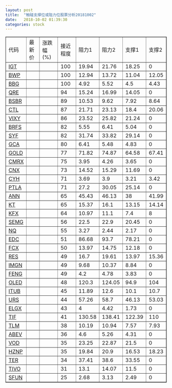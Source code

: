 ```yaml
---
layout: post
title:  "触碰支撑位或阻力位股票分析20181002"
date:   2018-10-02 01:39:30
categories: stock
---
```

<script type="text/javascript">
var stockList = []
stockList.push('gb_igt');
stockList.push('gb_bwp');
stockList.push('gb_bbg');
stockList.push('gb_qre');
stockList.push('gb_bsbr');
stockList.push('gb_ctl');
stockList.push('gb_vixy');
stockList.push('gb_brfs');
stockList.push('gb_syf');
stockList.push('gb_gca');
stockList.push('gb_gold');
stockList.push('gb_cmrx');
stockList.push('gb_cnx');
stockList.push('gb_cyh');
stockList.push('gb_ptla');
stockList.push('gb_ann');
stockList.push('gb_kt');
stockList.push('gb_kfx');
stockList.push('gb_semg');
stockList.push('gb_nq');
stockList.push('gb_edc');
stockList.push('gb_fcx');
stockList.push('gb_res');
stockList.push('gb_imgn');
stockList.push('gb_feng');
stockList.push('gb_oled');
stockList.push('gb_itub');
stockList.push('gb_urs');
stockList.push('gb_elgx');
stockList.push('gb_tif');
stockList.push('gb_tlm');
stockList.push('gb_abev');
stockList.push('gb_vod');
stockList.push('gb_hznp');
stockList.push('gb_ter');
stockList.push('gb_tivo');
stockList.push('gb_sfun');
</script>
<table border="1">
 <tr>
 <td>代码</td>
 <td>最新价</td>
 <td>涨跌幅(%)</td>
 <td>接近程度</td>
 <td>阻力1</td>
 <td>阻力2</td>
 <td>支撑1</td>
 <td>支撑2</td>
</tr>
  <tr id="igt" class="red">
  <td><a href="http://stock.finance.sina.com.cn/usstock/quotes/IGT.html" target="_blank">IGT</a></td><td></td><td></td><td>100</td><td>19.94</td><td>21.76</td><td>18.25</td><td>0</td></tr>
  <tr id="bwp" class="green">
  <td><a href="http://stock.finance.sina.com.cn/usstock/quotes/BWP.html" target="_blank">BWP</a></td><td></td><td></td><td>100</td><td>12.94</td><td>13.72</td><td>11.04</td><td>12.05</td></tr>
  <tr id="bbg" class="red">
  <td><a href="http://stock.finance.sina.com.cn/usstock/quotes/BBG.html" target="_blank">BBG</a></td><td></td><td></td><td>100</td><td>4.92</td><td>5.52</td><td>4.5</td><td>4.43</td></tr>
  <tr id="qre" class="red">
  <td><a href="http://stock.finance.sina.com.cn/usstock/quotes/QRE.html" target="_blank">QRE</a></td><td></td><td></td><td>94</td><td>15.24</td><td>16.99</td><td>14.05</td><td>0</td></tr>
  <tr id="bsbr" class="green">
  <td><a href="http://stock.finance.sina.com.cn/usstock/quotes/BSBR.html" target="_blank">BSBR</a></td><td></td><td></td><td>89</td><td>10.53</td><td>9.62</td><td>7.92</td><td>8.64</td></tr>
  <tr id="ctl" class="red">
  <td><a href="http://stock.finance.sina.com.cn/usstock/quotes/CTL.html" target="_blank">CTL</a></td><td></td><td></td><td>87</td><td>21.71</td><td>23.13</td><td>18.4</td><td>20.06</td></tr>
  <tr id="vixy" class="green">
  <td><a href="http://stock.finance.sina.com.cn/usstock/quotes/VIXY.html" target="_blank">VIXY</a></td><td></td><td></td><td>86</td><td>23.52</td><td>25.82</td><td>21.24</td><td>0</td></tr>
  <tr id="brfs" class="red">
  <td><a href="http://stock.finance.sina.com.cn/usstock/quotes/BRFS.html" target="_blank">BRFS</a></td><td></td><td></td><td>82</td><td>5.55</td><td>6.41</td><td>5.04</td><td>0</td></tr>
  <tr id="syf" class="red">
  <td><a href="http://stock.finance.sina.com.cn/usstock/quotes/SYF.html" target="_blank">SYF</a></td><td></td><td></td><td>82</td><td>31.74</td><td>33.82</td><td>29.14</td><td>0</td></tr>
  <tr id="gca" class="green">
  <td><a href="http://stock.finance.sina.com.cn/usstock/quotes/GCA.html" target="_blank">GCA</a></td><td></td><td></td><td>80</td><td>6.41</td><td>5.48</td><td>4.83</td><td>0</td></tr>
  <tr id="gold" class="red">
  <td><a href="http://stock.finance.sina.com.cn/usstock/quotes/GOLD.html" target="_blank">GOLD</a></td><td></td><td></td><td>77</td><td>71.82</td><td>74.87</td><td>64.58</td><td>67.41</td></tr>
  <tr id="cmrx" class="red">
  <td><a href="http://stock.finance.sina.com.cn/usstock/quotes/CMRX.html" target="_blank">CMRX</a></td><td></td><td></td><td>75</td><td>3.95</td><td>4.26</td><td>3.65</td><td>0</td></tr>
  <tr id="cnx" class="red">
  <td><a href="http://stock.finance.sina.com.cn/usstock/quotes/CNX.html" target="_blank">CNX</a></td><td></td><td></td><td>73</td><td>14.52</td><td>15.29</td><td>11.69</td><td>0</td></tr>
  <tr id="cyh" class="green">
  <td><a href="http://stock.finance.sina.com.cn/usstock/quotes/CYH.html" target="_blank">CYH</a></td><td></td><td></td><td>71</td><td>3.69</td><td>3.9</td><td>3.21</td><td>3.42</td></tr>
  <tr id="ptla" class="red">
  <td><a href="http://stock.finance.sina.com.cn/usstock/quotes/PTLA.html" target="_blank">PTLA</a></td><td></td><td></td><td>71</td><td>27.2</td><td>30.05</td><td>25.14</td><td>0</td></tr>
  <tr id="ann" class="red">
  <td><a href="http://stock.finance.sina.com.cn/usstock/quotes/ANN.html" target="_blank">ANN</a></td><td></td><td></td><td>65</td><td>45.43</td><td>46.13</td><td>38</td><td>41.99</td></tr>
  <tr id="kt" class="green">
  <td><a href="http://stock.finance.sina.com.cn/usstock/quotes/KT.html" target="_blank">KT</a></td><td></td><td></td><td>65</td><td>15.37</td><td>16.1</td><td>13.15</td><td>14.14</td></tr>
  <tr id="kfx" class="green">
  <td><a href="http://stock.finance.sina.com.cn/usstock/quotes/KFX.html" target="_blank">KFX</a></td><td></td><td></td><td>64</td><td>10.97</td><td>11.1</td><td>7.4</td><td>8</td></tr>
  <tr id="semg" class="red">
  <td><a href="http://stock.finance.sina.com.cn/usstock/quotes/SEMG.html" target="_blank">SEMG</a></td><td></td><td></td><td>56</td><td>22.5</td><td>22.9</td><td>20.45</td><td>0</td></tr>
  <tr id="nq" class="green">
  <td><a href="http://stock.finance.sina.com.cn/usstock/quotes/NQ.html" target="_blank">NQ</a></td><td></td><td></td><td>55</td><td>3.27</td><td>2.44</td><td>2.17</td><td>0</td></tr>
  <tr id="edc" class="red">
  <td><a href="http://stock.finance.sina.com.cn/usstock/quotes/EDC.html" target="_blank">EDC</a></td><td></td><td></td><td>51</td><td>86.68</td><td>93.7</td><td>78.21</td><td>0</td></tr>
  <tr id="fcx" class="red">
  <td><a href="http://stock.finance.sina.com.cn/usstock/quotes/FCX.html" target="_blank">FCX</a></td><td></td><td></td><td>50</td><td>13.97</td><td>14.75</td><td>12.18</td><td>0</td></tr>
  <tr id="res" class="green">
  <td><a href="http://stock.finance.sina.com.cn/usstock/quotes/RES.html" target="_blank">RES</a></td><td></td><td></td><td>49</td><td>16.7</td><td>19.61</td><td>13.97</td><td>15.36</td></tr>
  <tr id="imgn" class="red">
  <td><a href="http://stock.finance.sina.com.cn/usstock/quotes/IMGN.html" target="_blank">IMGN</a></td><td></td><td></td><td>49</td><td>9.68</td><td>10.37</td><td>8.84</td><td>0</td></tr>
  <tr id="feng" class="green">
  <td><a href="http://stock.finance.sina.com.cn/usstock/quotes/FENG.html" target="_blank">FENG</a></td><td></td><td></td><td>49</td><td>4.2</td><td>4.78</td><td>3.83</td><td>0</td></tr>
  <tr id="oled" class="red">
  <td><a href="http://stock.finance.sina.com.cn/usstock/quotes/OLED.html" target="_blank">OLED</a></td><td></td><td></td><td>48</td><td>120.3</td><td>124.05</td><td>94.9</td><td>104</td></tr>
  <tr id="itub" class="green">
  <td><a href="http://stock.finance.sina.com.cn/usstock/quotes/ITUB.html" target="_blank">ITUB</a></td><td></td><td></td><td>45</td><td>11.89</td><td>12.6</td><td>10.1</td><td>10.7</td></tr>
  <tr id="urs" class="green">
  <td><a href="http://stock.finance.sina.com.cn/usstock/quotes/URS.html" target="_blank">URS</a></td><td></td><td></td><td>44</td><td>57.26</td><td>58.7</td><td>46.13</td><td>53.03</td></tr>
  <tr id="elgx" class="green">
  <td><a href="http://stock.finance.sina.com.cn/usstock/quotes/ELGX.html" target="_blank">ELGX</a></td><td></td><td></td><td>43</td><td>4</td><td>4.42</td><td>1.73</td><td>0</td></tr>
  <tr id="tif" class="red">
  <td><a href="http://stock.finance.sina.com.cn/usstock/quotes/TIF.html" target="_blank">TIF</a></td><td></td><td></td><td>41</td><td>130.58</td><td>138.41</td><td>122.39</td><td>110</td></tr>
  <tr id="tlm" class="green">
  <td><a href="http://stock.finance.sina.com.cn/usstock/quotes/TLM.html" target="_blank">TLM</a></td><td></td><td></td><td>38</td><td>10.19</td><td>10.94</td><td>7.57</td><td>7.93</td></tr>
  <tr id="abev" class="green">
  <td><a href="http://stock.finance.sina.com.cn/usstock/quotes/ABEV.html" target="_blank">ABEV</a></td><td></td><td></td><td>36</td><td>4.6</td><td>5.26</td><td>4.31</td><td>0</td></tr>
  <tr id="vod" class="green">
  <td><a href="http://stock.finance.sina.com.cn/usstock/quotes/VOD.html" target="_blank">VOD</a></td><td></td><td></td><td>35</td><td>23.25</td><td>22.87</td><td>21.5</td><td>0</td></tr>
  <tr id="hznp" class="red">
  <td><a href="http://stock.finance.sina.com.cn/usstock/quotes/HZNP.html" target="_blank">HZNP</a></td><td></td><td></td><td>35</td><td>19.84</td><td>20.9</td><td>16.53</td><td>18.23</td></tr>
  <tr id="ter" class="red">
  <td><a href="http://stock.finance.sina.com.cn/usstock/quotes/TER.html" target="_blank">TER</a></td><td></td><td></td><td>34</td><td>37.41</td><td>38.6</td><td>33.55</td><td>0</td></tr>
  <tr id="tivo" class="red">
  <td><a href="http://stock.finance.sina.com.cn/usstock/quotes/TIVO.html" target="_blank">TIVO</a></td><td></td><td></td><td>31</td><td>13.1</td><td>14.07</td><td>11.5</td><td>0</td></tr>
  <tr id="sfun" class="red">
  <td><a href="http://stock.finance.sina.com.cn/usstock/quotes/SFUN.html" target="_blank">SFUN</a></td><td></td><td></td><td>25</td><td>2.68</td><td>3.13</td><td>2.49</td><td>0</td></tr>
</table>
